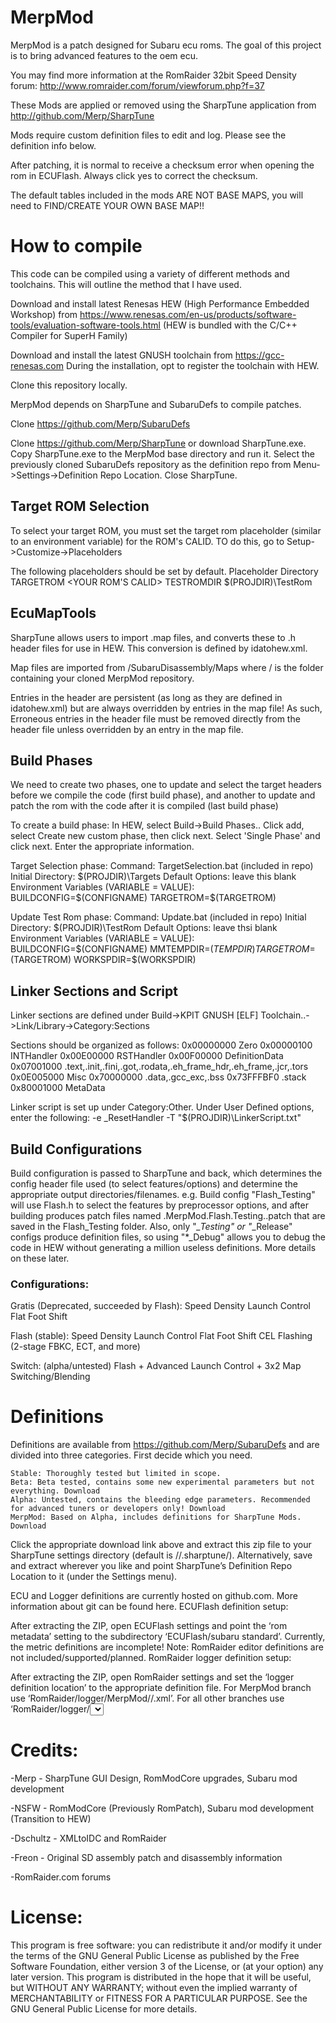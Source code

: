 # MerpMod

MerpMod is a patch designed for Subaru ecu roms. The goal of this project is to bring advanced features to the oem ecu.

You may find more information at the RomRaider 32bit Speed Density forum: http://www.romraider.com/forum/viewforum.php?f=37

These Mods are applied or removed using the SharpTune application from http://github.com/Merp/SharpTune

Mods require custom definition files to edit and log. Please see the definition info below.

After patching, it is normal to receive a checksum error when opening the rom in ECUFlash. Always click yes to correct the checksum.

The default tables included in the mods ARE NOT BASE MAPS, you will need to FIND/CREATE YOUR OWN BASE MAP!!

# How to compile

This code can be compiled using a variety of different methods and toolchains. This will outline the method that I have used.

Download and install latest Renesas HEW (High Performance Embedded Workshop) from https://www.renesas.com/en-us/products/software-tools/evaluation-software-tools.html (HEW is bundled with the C/C++ Compiler for SuperH Family)

Download and install the latest GNUSH toolchain from https://gcc-renesas.com During the installation, opt to register the toolchain with HEW.

Clone this repository locally.

MerpMod depends on SharpTune and SubaruDefs to compile patches. 

Clone https://github.com/Merp/SubaruDefs

Clone https://github.com/Merp/SharpTune or download SharpTune.exe. Copy SharpTune.exe to the MerpMod base directory and run it. Select the previously cloned SubaruDefs repository as the definition repo from Menu->Settings->Definition Repo Location. Close SharpTune.

## Target ROM Selection

To select your target ROM, you must set the target rom placeholder (similar to an environment variable) for the ROM's CALID. TO do this, go to Setup->Customize->Placeholders

The following placeholders should be set by default.
Placeholder     Directory
TARGETROM       <YOUR ROM'S CALID>
TESTROMDIR      $(PROJDIR)\TestRom

## EcuMapTools

SharpTune allows users to import .map files, and converts these to .h header files for use in HEW. This conversion is defined by idatohew.xml.

Map files are imported from /SubaruDisassembly/Maps where / is the folder containing your cloned MerpMod repository.

Entries in the header are persistent (as long as they are defined in idatohew.xml) but are always overridden by entries in the map file! As such, Erroneous entries in the header file must be removed directly from the header file unless overridden by an entry in the map file.

## Build Phases

We need to create two phases, one to update and select the target headers before we compile the code (first build phase), and another to update and patch the rom with the code after it is compiled (last build phase)

To create a build phase: In HEW, select Build->Build Phases.. Click add, select Create new custom phase, then click next. Select 'Single Phase' and click next. Enter the appropriate information.

Target Selection phase:
Command: TargetSelection.bat (included in repo)
Initial Directory: $(PROJDIR)\Targets
Default Options: leave this blank
Environment Variables (VARIABLE = VALUE):
	BUILDCONFIG=$(CONFIGNAME)
	TARGETROM=$(TARGETROM)

Update Test Rom phase:
Command: Update.bat (included in repo)
Initial Directory: $(PROJDIR)\TestRom
Default Options: leave thsi blank
Environment Variables (VARIABLE = VALUE):
	BUILDCONFIG=$(CONFIGNAME)
	MMTEMPDIR=$(TEMPDIR)
	TARGETROM=$(TARGETROM)
	WORKSPDIR=$(WORKSPDIR)

## Linker Sections and Script

Linker sections are defined under Build->KPIT GNUSH [ELF] Toolchain..->Link/Library->Category:Sections

Sections should be organized as follows:
0x00000000 Zero
0x00000100 INTHandler
0x00E00000 RSTHandler
0x00F00000 DefinitionData
0x07001000 .text,.init,.fini,.got,.rodata,.eh_frame_hdr,.eh_frame,.jcr,.tors
0x0E005000 Misc
0x70000000 .data,.gcc_exc,.bss
0x73FFFBF0 .stack
0x80001000 MetaData

Linker script is set up under Category:Other. Under User Defined options, enter the following:
-e _ResetHandler -T "$(PROJDIR)\LinkerScript.txt"

## Build Configurations

Build configuration is passed to SharpTune and back, which determines the config header file used (to select features/options) and determine the appropriate output directories/filenames. e.g. Build config "Flash_Testing" will use Flash.h to select the features by preprocessor options, and after building produces patch files named <CALID>.MerpMod.Flash.Testing.<version>.patch that are saved in the Flash_Testing folder. Also, only "*_Testing" or "*_Release" configs produce definition files, so using "*_Debug" allows you to debug the code in HEW without generating a million useless definitions. More details on these later.

### Configurations:

Gratis (Deprecated, succeeded by Flash):
Speed Density
Launch Control
Flat Foot Shift

Flash (stable):
Speed Density
Launch Control
Flat Foot Shift
CEL Flashing (2-stage FBKC, ECT, and more)

Switch: (alpha/untested)
Flash + Advanced Launch Control + 3x2 Map Switching/Blending

# Definitions

Definitions are available from https://github.com/Merp/SubaruDefs and are divided into three categories. First decide which you need.

    Stable: Thoroughly tested but limited in scope.
    Beta: Beta tested, contains some new experimental parameters but not everything. Download
    Alpha: Untested, contains the bleeding edge parameters. Recommended for advanced tuners or developers only! Download
    MerpMod: Based on Alpha, includes definitions for SharpTune Mods. Download

Click the appropriate download link above and extract this zip file to your SharpTune settings directory (default is /<username>/.sharptune/). Alternatively, save and extract wherever you like and point SharpTune’s Definition Repo Location to it (under the Settings menu).

ECU and Logger definitions are currently hosted on github.com. More information about git can be found here.
ECUFlash definition setup:

After extracting the ZIP, open ECUFlash settings and point the ‘rom metadata’ setting to the subdirectory ‘ECUFlash/subaru standard’. Currently, the metric definitions are incomplete! Note: RomRaider editor definitions are not included/supported/planned.
RomRaider logger definition setup:

After extracting the ZIP, open RomRaider settings and set the ‘logger definition location’ to the appropriate definition file. For MerpMod branch use ‘RomRaider/logger/MerpMod//<rom id here>.xml’. For all other branches use ‘RomRaider/logger/<select units and language>.xml


# Credits:
-Merp - SharpTune GUI Design, RomModCore upgrades, Subaru mod development

-NSFW - RomModCore (Previously RomPatch), Subaru mod development (Transition to HEW)

-Dschultz - XMLtoIDC and RomRaider

-Freon - Original SD assembly patch and disassembly information

-RomRaider.com forums


# License:
This program is free software: you can redistribute it and/or modify
it under the terms of the GNU General Public License as published by
the Free Software Foundation, either version 3 of the License, or
(at your option) any later version.
This program is distributed in the hope that it will be useful,
but WITHOUT ANY WARRANTY; without even the implied warranty of
MERCHANTABILITY or FITNESS FOR A PARTICULAR PURPOSE.  See the
GNU General Public License for more details.
